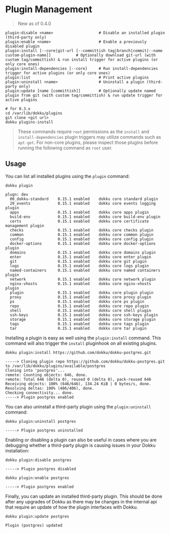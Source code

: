 # Plugin Management

> New as of 0.4.0

```
plugin:disable <name>                    # Disable an installed plugin (third-party only)
plugin:enable <name>                     # Enable a previously disabled plugin
plugin:install [--core|git-url [--committish tag|branch|commit|--name custom-plugin-name]]           # Optionally download git-url (with custom tag/committish) & run install trigger for active plugins (or only core ones)
plugin:install-dependencies [--core]     # Run install-dependencies trigger for active plugins (or only core ones)
plugin:list                              # Print active plugins
plugin:uninstall <name>                  # Uninstall a plugin (third-party only)
plugin:update [name [committish]]        # Optionally update named plugin from git (with custom tag/committish) & run update trigger for active plugins
```

```shell
# for 0.3.x
cd /var/lib/dokku/plugins
git clone <git url>
dokku plugins-install
```

> These commands require `root` permissions as the `install` and `install-dependencies` plugin triggers may utilize commands such as `apt-get`. For non-core plugins, please inspect those plugins before running the following command as `root` user.

## Usage

You can list all installed plugins using the `plugin` command:

```shell
dokku plugin
```

```
plugn: dev
  00_dokku-standard    0.15.1 enabled    dokku core standard plugin
  20_events            0.15.1 enabled    dokku core events logging plugin
  apps                 0.15.1 enabled    dokku core apps plugin
  build-env            0.15.1 enabled    dokku core build-env plugin
  certs                0.15.1 enabled    dokku core certificate management plugin
  checks               0.15.1 enabled    dokku core checks plugin
  common               0.15.1 enabled    dokku core common plugin
  config               0.15.1 enabled    dokku core config plugin
  docker-options       0.15.1 enabled    dokku core docker-options plugin
  domains              0.15.1 enabled    dokku core domains plugin
  enter                0.15.1 enabled    dokku core enter plugin
  git                  0.15.1 enabled    dokku core git plugin
  logs                 0.15.1 enabled    dokku core logs plugin
  named-containers     0.15.1 enabled    dokku core named containers plugin
  network              0.15.1 enabled    dokku core network plugin
  nginx-vhosts         0.15.1 enabled    dokku core nginx-vhosts plugin
  plugin               0.15.1 enabled    dokku core plugin plugin
  proxy                0.15.1 enabled    dokku core proxy plugin
  ps                   0.15.1 enabled    dokku core ps plugin
  repo                 0.15.1 enabled    dokku core repo plugin
  shell                0.15.1 enabled    dokku core shell plugin
  ssh-keys             0.15.1 enabled    dokku core ssh-keys plugin
  storage              0.15.1 enabled    dokku core storage plugin
  tags                 0.15.1 enabled    dokku core tags plugin
  tar                  0.15.1 enabled    dokku core tar plugin
```

Installing a plugin is easy as well using the `plugin:install` command. This command will also trigger the `install` pluginhook on all existing plugins.

```shell
dokku plugin:install https://github.com/dokku/dokku-postgres.git
```

```
-----> Cloning plugin repo https://github.com/dokku/dokku-postgres.git to /var/lib/dokku/plugins/available/postgres
Cloning into 'postgres'...
remote: Counting objects: 646, done.
remote: Total 646 (delta 0), reused 0 (delta 0), pack-reused 646
Receiving objects: 100% (646/646), 134.24 KiB | 0 bytes/s, done.
Resolving deltas: 100% (406/406), done.
Checking connectivity... done.
-----> Plugin postgres enabled
```

You can also uninstall a third-party plugin using the `plugin:uninstall` command:

```shell
dokku plugin:uninstall postgres
```

```
-----> Plugin postgres uninstalled
```

Enabling or disabling a plugin can also be useful in cases where you are debugging whether a third-party plugin is causing issues in your Dokku installation:

```shell
dokku plugin:disable postgres
```

```
-----> Plugin postgres disabled
```

```shell
dokku plugin:enable postgres
```

```
-----> Plugin postgres enabled
```

Finally, you can update an installed third-party plugin. This should be done after any upgrades of Dokku as there may be changes in the internal api that require an update of how the plugin interfaces with Dokku.

```shell
dokku plugin:update postgres
```

```
Plugin (postgres) updated
```
